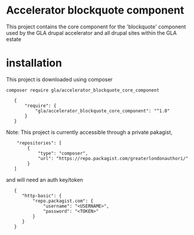 # Accelerator blockquote component

This project contains the core component for the 'blockquote' component used by the GLA drupal accelerator and all drupal sites within the GLA estate

# installation
This project is downloaded using composer
```
composer require gla/accelerator_blockquote_core_component
```

```
   {
       "require": {
           "gla/accelerator_blockquote_core_component": "^1.0"
       }
   } 
```




Note: This project is currently accessible through a private pakagist, 
```
    "repositories": [
        {
            "type": "composer",
            "url": "https://repo.packagist.com/greaterlondonauthori/"
        }
   ]
```

and will need an auth key/token
```
   {
      "http-basic": {
          "repo.packagist.com": {
              "username": "<USERNAME>",
              "password": "<TOKEN>"
          }
      }
   }
```
